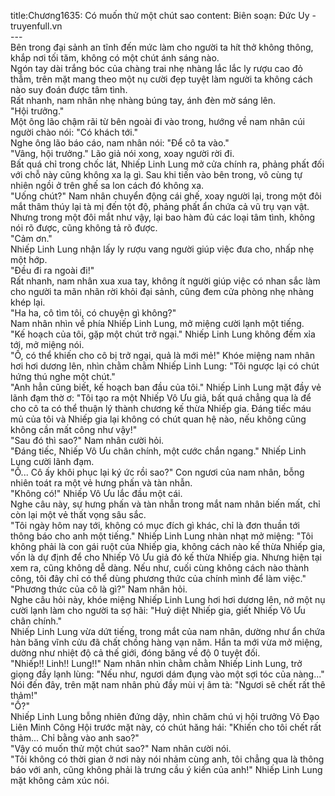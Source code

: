 title:Chương1635: Có muốn thử một chút sao
content:
Biên soạn: Đức Uy - truyenfull.vn<br>---<br>Bên trong đại sảnh an tĩnh đến mức làm cho người ta hít thở không thông, khắp nơi tối tăm, không có một chút ánh sáng nào.<br>Ngón tay dài trắng bóc của chàng trai nhẹ nhàng lắc lắc ly rượu cao đỏ thẫm, trên mặt mang theo một nụ cười đẹp tuyệt làm người ta không cách nào suy đoán được tâm tình.<br>Rất nhanh, nam nhân nhẹ nhàng búng tay, ánh đèn mờ sáng lên.<br>"Hội trưởng."<br>Một ông lão chậm rãi từ bên ngoài đi vào trong, hướng về nam nhân cúi người chào nói: "Có khách tới."<br>Nghe ông lão báo cáo, nam nhân nói: "Để cô ta vào."<br>"Vâng, hội trưởng." Lão giả nói xong, xoay người rời đi.<br>Bất quá chỉ trong chốc lát, Nhiếp Linh Lung mở cửa chính ra, phảng phất đối với chỗ này cũng không xa lạ gì. Sau khi tiến vào bên trong, vô cùng tự nhiên ngồi ở trên ghế sa lon cách đó không xa.<br>"Uống chút?" Nam nhân chuyển động cái ghế, xoay người lại, trong một đôi mắt thâm thúy lại tà mị đến tột độ, phảng phất ẩn chứa cả vũ trụ vạn vật. Nhưng trong một đôi mắt như vậy, lại bao hàm đủ các loại tâm tình, không nói rõ được, cũng không tả rõ được.<br>"Cảm ơn."<br>Nhiếp Linh Lung nhận lấy ly rượu vang người giúp việc đưa cho, nhấp nhẹ một hớp.<br>"Đều đi ra ngoài đi!"<br>Rất nhanh, nam nhân xua xua tay, không ít người giúp việc có nhan sắc làm cho người ta mãn nhãn rời khỏi đại sảnh, cũng đem cửa phòng nhẹ nhàng khép lại.<br>"Ha ha, cô tìm tôi, có chuyện gì không?"<br>Nam nhân nhìn về phía Nhiếp Linh Lung, mở miệng cười lạnh một tiếng.<br>"Kế hoạch của tôi, gặp một chút trở ngại." Nhiếp Linh Lung không đếm xỉa tới, mở miệng nói.<br>"Ồ, có thể khiến cho cô bị trở ngại, quả là mới mẻ!" Khóe miệng nam nhân hơi hơi dương lên, nhìn chằm chằm Nhiếp Linh Lung: "Tôi ngược lại có chút hứng thú nghe một chút."<br>"Anh hẳn cũng biết, kế hoạch ban đầu của tôi." Nhiếp Linh Lung mặt đầy vẻ lãnh đạm thờ ơ: "Tôi tạo ra một Nhiếp Vô Ưu giả, bất quá chẳng qua là để cho cô ta có thể thuận lý thành chương kế thừa Nhiếp gia. Đáng tiếc máu mủ của tôi và Nhiếp gia lại không có chút quan hệ nào, nếu không cũng không cần mất công như vậy!"<br>"Sau đó thì sao?" Nam nhân cười hỏi.<br>"Đáng tiếc, Nhiếp Vô Ưu chân chính, một cước chắn ngang." Nhiếp Linh Lung cười lãnh đạm.<br>"Ồ... Cô ấy khôi phục lại ký ức rồi sao?" Con ngươi của nam nhân, bỗng nhiên toát ra một vẻ hưng phấn và tàn nhẫn.<br>"Không có!" Nhiếp Vô Ưu lắc đầu một cái.<br>Nghe câu này, sự hưng phấn và tàn nhẫn trong mắt nam nhân biến mất, chỉ còn lại một vẻ thất vọng sâu sắc.<br>"Tôi ngày hôm nay tới, không có mục đích gì khác, chỉ là đơn thuần tới thông báo cho anh một tiếng." Nhiếp Linh Lung nhàn nhạt mở miệng: "Tôi không phải là con gái ruột của Nhiếp gia, không cách nào kế thừa Nhiếp gia, vốn là dự định để cho Nhiếp Vô Ưu giả đó kế thừa Nhiếp gia. Nhưng hiện tại xem ra, cũng không dễ dàng. Nếu như, cuối cùng không cách nào thành công, tôi đây chỉ có thể dùng phương thức của chính mình để làm việc."<br>"Phương thức của cô là gì?" Nam nhân hỏi.<br>Nghe câu hỏi này, khóe miệng Nhiếp Linh Lung hơi hơi dương lên, nở một nụ cười lạnh làm cho người ta sợ hãi: "Huỷ diệt Nhiếp gia, giết Nhiếp Vô Ưu chân chính."<br>Nhiếp Linh Lung vừa dứt tiếng, trong mắt của nam nhân, dường như ẩn chứa hàn băng vĩnh cửu đã chất chồng hàng vạn năm. Hắn ta mới vừa mở miệng, dường như nhiệt độ cả thế giới, đóng băng về độ 0 tuyệt đối.<br>"Nhiếp!! Linh!! Lung!!" Nam nhân nhìn chằm chằm Nhiếp Linh Lung, trở giọng đầy lạnh lùng: "Nếu như, ngươi dám đụng vào một sợi tóc của nàng..."<br>Nói đến đây, trên mặt nam nhân phủ đầy mùi vị âm tà: "Ngươi sẽ chết rất thê thảm!"<br>"Ồ?"<br>Nhiếp Linh Lung bỗng nhiên đứng dậy, nhìn chăm chú vị hội trưởng Võ Đạo Liên Minh Công Hội trước mặt này, có chút hăng hái: "Khiến cho tôi chết rất thảm... Chỉ bằng vào anh sao?"<br>"Vậy có muốn thử một chút sao?" Nam nhân cười nói.<br>"Tôi không có thời gian ở nơi này nói nhảm cùng anh, tôi chẳng qua là thông báo với anh, cũng không phải là trưng cầu ý kiến của anh!" Nhiếp Linh Lung mặt không cảm xúc nói.